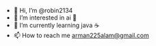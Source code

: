 - 👋 Hi, I’m @robin2134
- 👀 I’m interested in ai 🤖
- 🌱 I’m currently learning java ☕
- 📫 How to reach me arman225alam@gmail.com

<!---
robin2134/robin2134 is a ✨ special ✨ repository because its `README.md` (this file) appears on your GitHub profile.
You can click the Preview link to take a look at your changes.
--->
